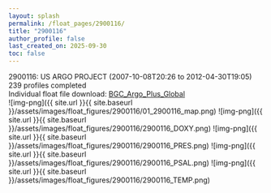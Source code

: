 ```yaml
---
layout: splash
permalink: /float_pages/2900116/
title: "2900116"
author_profile: false
last_created_on: 2025-09-30
toc: false
---
```

 
2900116: US ARGO PROJECT (2007-10-08T20:26 to 2012-04-30T19:05)\
239 profiles completed\
Individual float file download: [BGC_Argo_Plus_Global](https://ftp.soest.hawaii.edu/bgc_argo_plus/Individual_Floats/outliers_removed/2900116_Sprof_processed.nc)\
![img-png]({{ site.url }}{{ site.baseurl }}/assets/images/float_figures/2900116/01_2900116_map.png)
![img-png]({{ site.url }}{{ site.baseurl }}/assets/images/float_figures/2900116/2900116_DOXY.png)
![img-png]({{ site.url }}{{ site.baseurl }}/assets/images/float_figures/2900116/2900116_PRES.png)
![img-png]({{ site.url }}{{ site.baseurl }}/assets/images/float_figures/2900116/2900116_PSAL.png)
![img-png]({{ site.url }}{{ site.baseurl }}/assets/images/float_figures/2900116/2900116_TEMP.png)
